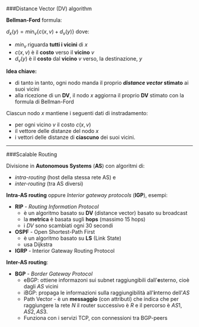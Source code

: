 ###Distance Vector (DV) algorithm


**Bellman-Ford** formula:

$d_x(y) = min_v\{c(x,v) + d_v(y)\}$ dove:
 - $min_v$ riguarda **tutti i vicini** di $x$
 - $c(x,v)$ è il **costo** verso il **vicino** $v$
 - $d_v(y)$ è il **costo** dal **vicino** $v$ verso, la destinazione, $y$

**Idea chiave:**
- di tanto in tanto, ogni nodo manda il proprio ***distance vector* stimato** ai suoi vicini
- alla ricezione di un **DV**, il nodo $x$ aggiorna il proprio **DV** stimato con la formula di Bellman-Ford
  
Ciascun nodo $x$ mantiene i seguenti dati di instradamento:
- per ogni vicino $v$ il costo $c(x,v)$
- il vettore delle distanze del nodo $x$
- i vettori delle distanze di **ciascuno** dei suoi vicini.

---

###Scalable Routing

Divisione in **Autonomous Systems** (**AS**) con algoritmi di:
- *intra-routing* (host della stessa rete AS) e
- *inter-routing* (tra AS diversi)
  
**Intra-AS routing** oppure *Interior gateway protocols* (**IGP**), esempi:
- **RIP** - *Routing Information Protocol*
  - è un algoritmo basato su **DV** (distance vector) basato su broadcast
  - la **metrica** è basata sugli **hops** (massimo 15 hops)
  - i *DV* sono scambiati ogni 30 secondi
- **OSPF** - Open Shortest-Path First
  - è un algoritmo basato su **LS** (Link State)
  - usa Dijkstra
- **IGRP** - Interior Gateway Routing Protocol

**Inter-AS routing**:
- **BGP** - *Border Gateway Protocol*
  - eBGP: ottiene informazoni sui subnet raggiungibili dall'**e**sterno, cioè dagli *AS* vicini
  - iBGP: propaga le informazioni sulla raggiungibilità all'**i**nterno dell'*AS*
  - Path Vector - è un **messaggio** (con attributi) che indica che per raggiungere la rete $N$ il router successivo è $R$ e il percorso è $AS1, AS2, AS3$.
  - Funziona con i servizi TCP, con connessioni tra BGP-peers